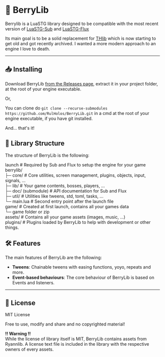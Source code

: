 # 🍓 BerryLib

Berrylib is a LuaSTG library designed to be compatible with the most recent version of [LuaSTG-Sub](https://github.com/Legacy-LuaSTG-Engine/LuaSTG-Sub) and [LuaSTG-Flux](https://github.com/RulHolos/LuaSTG-Flux)

Its main goal is to be a solid replacement for [THlib](https://github.com/Legacy-LuaSTG-Engine/Bundle-After-Ex-Plus) which is now starting to get old and got recently archived. I wanted a more modern approach to an engine I love to death.

---

## 📥 Installing

Download BerryLib [from the Releases page](https://github.com/RulHolos/BerryLib/releases), extract it in your project folder, at the root of your engine executable.

Or,

You can clone do `git clone --recurse-submodules https://github.com/RulHolos/BerryLib.git` in a cmd at the root of your engine executable, if you have git installed.

And... that's it!

## 📂 Library Structure

The structure of BerryLib is the following:

launch # Required by Sub and Flux to setup the engine for your game<br>
berrylib/<br>
├─ core/ # Core utilities, screen management, plugins, objects, input, signals, ...<br>
├─ lib/ # Your game contents, bosses, players, ...<br>
├─ doc/ (submodule) # API documentation for Sub and Flux<br>
├─ util/ # Utilities like tweens, std, toml, tasks, ...<br>
└─ main.lua # Second entry point after the launch file<br>
game/ # Created at first launch, contains all your games data<br>
└─ game folder or zip<br>
assets/ # Contains all your game assets (images, music, ...)<br>
plugins/ # Plugins loaded by BerryLib to help with development or other things.

## 🛠 Features

The main features of BerryLib are the following:
- **Tweens**: Chainable tweens with easing functions, yoyo, repeats and more.
- **Event-based behaviours**: The core behaviour of BerryLib is based on Events and listeners.

---

## 📜 License

MIT License

Free to use, modify and share and no copyrighted material!

**!! Warning !!**<br>
While the license of library itself is MIT, BerryLib contains assets from Ryannlib. A license text file is included in the library with the respective owners of every assets.